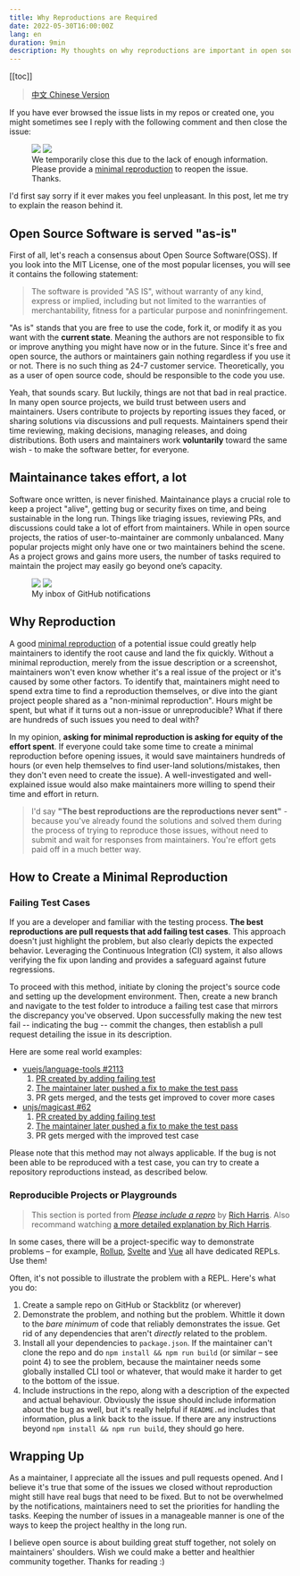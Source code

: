 ```yaml
---
title: Why Reproductions are Required
date: 2022-05-30T16:00:00Z
lang: en
duration: 9min
description: My thoughts on why reproductions are important in open source.
---
```


[[toc]]

> [中文 Chinese Version](/posts/why-reproductions-are-required-zh)

If you have ever browsed the issue lists in my repos or created one, you might sometimes see I reply with the following comment and then close the issue:

<figure>
<img src="/images/issue-close-without-repro-light.png" img-light rounded-lg>
<img src="/images/issue-close-without-repro-dark.png" img-dark rounded-lg>
<figcaption>We temporarily close this due to the lack of enough information. Please provide a <a href="https://stackoverflow.com/help/minimal-reproducible-example" target="_blank">minimal reproduction</a> to reopen the issue. Thanks.</figcaption>
</figure>

I'd first say sorry if it ever makes you feel unpleasant. In this post, let me try to explain the reason behind it.

## Open Source Software is served "as-is"

First of all, let's reach a consensus about Open Source Software(OSS). If you look into the MIT License, one of the most popular licenses, you will see it contains the following statement:

> The software is provided "AS IS", without warranty of any kind, express or implied, including but not limited to the warranties of merchantability, fitness for a particular purpose and noninfringement.

"As is" stands that you are free to use the code, fork it, or modify it as you want with the **current state**. Meaning the authors are not responsible to fix or improve anything you might have now or in the future. Since it's free and open source, the authors or maintainers gain nothing regardless if you use it or not. There is no such thing as 24-7 customer service. Theoretically, you as a user of open source code, should be responsible to the code you use.

Yeah, that sounds scary. But luckily, things are not that bad in real practice. In many open source projects, we build trust between users and maintainers. Users contribute to projects by reporting issues they faced, or sharing solutions via discussions and pull requests. Maintainers spend their time reviewing, making decisions, managing releases, and doing distributions. Both users and maintainers work **voluntarily** toward the same wish - to make the software better, for everyone.

## Maintainance takes effort, a lot

Software once written, is never finished. Maintainance plays a crucial role to keep a project "alive", getting bug or security fixes on time, and being sustainable in the long run. Things like triaging issues, reviewing PRs, and discussions could take a lot of effort from maintainers. While in open source projects, the ratios of user-to-maintainer are commonly unbalanced. Many popular projects might only have one or two maintainers behind the scene. As a project grows and gains more users, the number of tasks required to maintain the project may easily go beyond one’s capacity.

<figure>
<img src="/images/github-inbox-light.png" img-light rounded-lg>
<img src="/images/github-inbox-dark.png" img-dark rounded-lg>
<figcaption>My inbox of GitHub notifications</figcaption>
</figure>

## Why Reproduction

A good [minimal reproduction](https://stackoverflow.com/help/minimal-reproducible-example) of a potential issue could greatly help maintainers to identify the root cause and land the fix quickly. Without a minimal reproduction, merely from the issue description or a screenshot, maintainers won't even know whether it's a real issue of the project or it's caused by some other factors. To identify that, maintainers might need to spend extra time to find a reproduction themselves, or dive into the giant project people shared as a "non-minimal reproduction". Hours might be spent, but what if it turns out a non-issue or unreproducible? What if there are hundreds of such issues you need to deal with?

In my opinion, **asking for minimal reproduction is asking for equity of the effort spent**. If everyone could take some time to create a minimal reproduction before opening issues, it would save maintainers hundreds of hours (or even help themselves to find user-land solutions/mistakes, then they don't even need to create the issue). A well-investigated and well-explained issue would also make maintainers more willing to spend their time and effort in return.

> I'd say **"The best reproductions are the reproductions never sent"** - because you've already found the solutions and solved them during the process of trying to reproduce those issues, without need to submit and wait for responses from maintainers. You're effort gets paid off in a much better way.

## How to Create a Minimal Reproduction

### Failing Test Cases

If you are a developer and familiar with the testing process. **The best reproductions are pull requests that add failing test cases**. This approach doesn't just highlight the problem, but also clearly depicts the expected behavior. Leveraging the Continuous Integration (CI) system, it also allows verifying the fix upon landing and provides a safeguard against future regressions.

To proceed with this method, initiate by cloning the project's source code and setting up the development environment. Then, create a new branch and navigate to the test folder to introduce a failing test case that mirrors the discrepancy you've observed. Upon successfully making the new test fail -- indicating the bug -- commit the changes, then establish a pull request detailing the issue in its description.

Here are some real world examples:

- [vuejs/language-tools #2113](https://github.com/vuejs/language-tools/pull/2113)
  1. [PR created by adding failing test](https://github.com/vuejs/language-tools/pull/2113/commits/eba91fdc0e35389f495ecb7fe144e301e5ccbd58)
  2. [The maintainer later pushed a fix to make the test pass](https://github.com/vuejs/language-tools/pull/2113/commits/6b712b22b442184ce6a6abe3052db7d5a3cb5ac4)
  3. PR gets merged, and the tests get improved to cover more cases
- [unjs/magicast #62](https://github.com/unjs/magicast/pull/62)
  1. [PR created by adding failing test](https://github.com/unjs/magicast/pull/62/commits/7d3bb7c7955ce2eb697014700771e94795682f89)
  2. [The maintainer later pushed a fix to make the test pass](https://github.com/unjs/magicast/pull/62/commits/6a27de93b73861eb0750873105fd8c5d51f8912c)
  3. PR gets merged with the improved test case

Please note that this method may not always applicable. If the bug is not been able to be reproduced with a test case, you can try to create a repository reproductions instead, as described below.

### Reproducible Projects or Playgrounds

> This section is ported from [_Please include a repro_](https://gist.github.com/Rich-Harris/88c5fc2ac6dc941b22e7996af05d70ff) by [Rich Harris](https://github.com/Rich-Harris). Also recommand watching [a more detailed explanation by Rich Harris](https://youtu.be/dB_YjuAMH3o?t=1376).

In some cases, there will be a project-specific way to demonstrate problems – for example, [Rollup](http://rollupjs.org), [Svelte](https://svelte.technology/repl) and [Vue](https://sfc.vuejs.org/) all have dedicated REPLs. Use them!

Often, it's not possible to illustrate the problem with a REPL. Here's what you do:

1. Create a sample repo on GitHub or Stackblitz (or wherever)
2. Demonstrate the problem, and nothing but the problem. Whittle it down to the _bare minimum_ of code that reliably demonstrates the issue. Get rid of any dependencies that aren't _directly_ related to the problem.
3. Install all your dependencies to `package.json`. If the maintainer can't clone the repo and do `npm install && npm run build` (or similar – see point 4) to see the problem, because the maintainer needs some globally installed CLI tool or whatever, that would make it harder to get to the bottom of the issue.
4. Include instructions in the repo, along with a description of the expected and actual behaviour. Obviously the issue should include information about the bug as well, but it's really helpful if `README.md` includes that information, plus a link back to the issue. If there are any instructions beyond `npm install && npm run build`, they should go here.

## Wrapping Up

As a maintainer, I appreciate all the issues and pull requests opened. And I believe it's true that some of the issues we closed without reproduction might still have real bugs that need to be fixed. But to not be overwhelmed by the notifications, maintainers need to set the priorities for handling the tasks. Keeping the number of issues in a manageable manner is one of the ways to keep the project healthy in the long run.

I believe open source is about building great stuff together, not solely on maintainers' shoulders. Wish we could make a better and healthier community together. Thanks for reading :)

